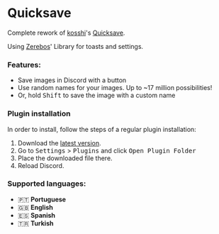 # Quicksave
Complete rework of [kosshi](https://github.com/kosshishub)'s [Quicksave](https://github.com/kosshishub/Quicksave-BD-plugin).

Using [Zerebos](https://github.com/rauenzi)' Library for toasts and settings.

### Features:
 - Save images in Discord with a button
 - Use random names for your images. Up to ~17 million possibilities!
 - Or, hold <kbd>Shift</kbd> to save the image with a custom name
 
### Plugin installation

In order to install, follow the steps of a regular plugin installation:

1. Download the [latest version](https://github.com/nirewen/Quicksave/raw/master/Quicksave.plugin.js).
2. Go to <kbd>Settings</kbd> > <kbd>Plugins</kbd> and click <kbd>Open Plugin Folder</kbd>
3. Place the downloaded file there.
4. Reload Discord.

### Supported languages:
 - :portugal: **Portuguese**
 - :gb: **English**
 - :es: **Spanish**
 - :tr: **Turkish**